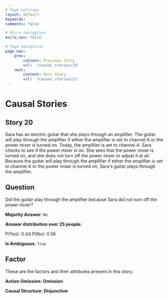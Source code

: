 ```yaml
---
# Page settings
layout: default
keywords:
comments: false

# Micro navigation
micro_nav: false

# Page navigation
page_nav:
    prev:
        content: Previous Story
        url: '/causal_stories/19'
    next:
        content: Next Story
        url: '/causal_stories/21'
---
```

# Causal Stories

## Story 20

<div class='text-hightlight'>
Sara has an electric guitar that she plays through an amplifier. The guitar will play through the amplifier if either the amplifier is set to channel A or the power mixer is turned on. Today, the amplifier is set to channel A. Sara checks to see if the power mixer is on. She sees that the power mixer is turned on, and she does not turn off the power mixer or adjust it at all. Because the guitar will play through the amplifier if either the amplifier is set to channel A or the power mixer is turned on, Sara's guitar plays through the amplifier.
</div>

## Question

<p>
<div class='text-hightlight'>Did the guitar play through the amplifier because Sara did not turn off the power mixer?</div>
</p>

**Majority Answer**: <code class="language-plaintext highlighter-rouge">No</code>

**Answer distribution over 25 people:**

<div class="container">
<div class="row">
<div class="col-md-7">
    <div class="slider-container">
        <div class="slider">
            <div class="slider-value" id="sliderValue"></div>
        </div>
        <div class="slider-labels">
            <span id="yesLabel">P(Yes): 0.44</span>
            <span id="noLabel">P(No): 0.56</span>
        </div>
    </div>
</div>
</div>
</div>

**Is Ambiguous**:  <code class="language-plaintext highlighter-rouge">True</code> <!-- False -->

## Factor

These are the factors and their attributes present in this story.


<div class="callout callout--info">
    <p><strong>Action Omission: Omission</strong></p>
</div>

<div class="callout callout--info">
    <p><strong>Causal Structure: Disjunctive</strong></p>
</div>

